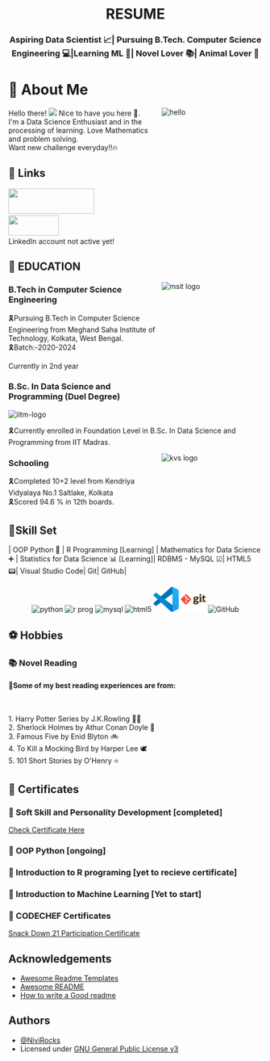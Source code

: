 <html>
<head>
</head>
    <h1 align ="center" >RESUME </h1>
<body>

<h3 align="center" >Aspiring Data Scientist 📈| Pursuing B.Tech. Computer Science Engineering 💻|Learning ML 📌| Novel Lover 📚| Animal Lover 🐶 </h3>

<h1>🚀 About Me</h1>
<img src="https://user-images.githubusercontent.com/96379756/147040238-e4f7f732-a2d0-4608-8a6b-9e684f1bbb43.gif" alt="hello" align="right" height="200" width="200">
Hello there! <img src="https://raw.githubusercontent.com/MartinHeinz/MartinHeinz/master/wave.gif" width="20px"> Nice to have you here 💖. <br>
I'm a Data Science Enthusiast and in the processing of learning.
Love Mathematics and problem solving.<br> Want new challenge everyday!!🔥


<h2>🔗 Links</h2>
<a href="https://github.com/NiviRocks">
<img src="https://img.shields.io/badge/My_GitHub_Profile_Link-000?style=for-the-badge&logo=ko-fi&logoColor=white" height="50" width="170"></a><br>
<a href="https://www.linkedin.com/">
<img src="https://img.shields.io/badge/linkedin-0A66C2?style=for-the-badge&logo=linkedin&logoColor=white" height="40" width="100"></a><br>
LinkedIn account not active yet!
<h2>📖 EDUCATION </h2>
<img width="200" height="200" align="right" alt="msit logo" src="https://user-images.githubusercontent.com/96379756/146984366-a97d2415-8acd-42a2-8ccf-625090b161b0.png">
<h3>B.Tech in Computer Science Engineering</h3>

<p>
🎗Pursuing B.Tech in Computer Science Engineering from Meghand Saha Institute of Technology, Kolkata, West Bengal.<br>
    🎗Batch:-2020-2024</p>
Currently in 2nd year 
<h3>B.Sc. In Data Science and Programming (Duel Degree)</h3>
<img alt="iitm-logo" src="https://user-images.githubusercontent.com/96379756/146984436-13ba2603-6b8b-4c37-9659-c7b9857fa8ae.png">

<p>🎗Currently enrolled in Foundation Level in B.Sc. In Data Science and Programming from IIT Madras.</p>
<img alt="kvs logo" height="150" width="200" align="right" src="https://user-images.githubusercontent.com/96379756/146983457-576dfcc0-c3b3-47b8-903f-20f445ca1ccf.jpg">
<h3>Schooling</h3>


<p>🎗Completed 10+2 level from Kendriya Vidyalaya No.1 Saltlake, Kolkata<br>
    🎗Scored 94.6 % in 12th boards.</p>

<h2>🚧Skill Set </h2>
| OOP Python 🐍 | R Programming [Learning] | Mathematics for Data Science ➕ | Statistics for Data Science 📊 [Learning]| RDBMS - MySQL ☑| HTML5 📟| Visual Studio Code| Git| GitHub| 
<br><br>
<div align="center">
<img width="50" height="50" alt="python" src="https://user-images.githubusercontent.com/96379756/147038109-5a4acce6-3b85-4eb9-b3b2-fdfb1f5fd81c.jpg">
<img width="50" height="50" alt="r prog" src="https://user-images.githubusercontent.com/96379756/147038105-5900bfd8-4550-4c6c-8f44-b09b3aa00baf.jpg">
<img src="https://user-images.githubusercontent.com/96379756/147041148-d043a3d9-1588-418a-85c3-4a3a2472e480.png" width="50" height="50" alt="mysql" >
<img src="https://user-images.githubusercontent.com/96379756/147041217-54a4d425-78ea-41c2-9f6a-249b867814e7.jpg" width="50" height="50" alt="html5">
<img alt="Visual Studio Code" width="50" height="50" src="https://raw.githubusercontent.com/github/explore/80688e429a7d4ef2fca1e82350fe8e3517d3494d/topics/visual-studio-code/visual-studio-code.png" />
<img  alt="Git" width="50" height="50" src="https://raw.githubusercontent.com/github/explore/80688e429a7d4ef2fca1e82350fe8e3517d3494d/topics/git/git.png" />
<img  alt="GitHub" width="50" height="50" src="https://user-images.githubusercontent.com/96379756/147045628-c81a32e6-121d-4fb1-b5c9-703a64425849.png" />
</div>


<h2>⚽ Hobbies </h2>
<h3> 📚 Novel Reading </h3>
<h4>🎀Some of my best reading experiences are from:</h4><br>
<p>
1. Harry Potter Series by J.K.Rowling 🧙‍♂️ <br>
2. Sherlock Holmes by Athur Conan Doyle 🤠   <br>
3. Famous Five by Enid Blyton 🚲 <br>
4. To Kill a Mocking Bird by Harper Lee 🕊 <br>
5. 101 Short Stories by O'Henry ⭐ <br>
    </p>
    
<h2> 🧧 Certificates </h2>
<h3>🎯 Soft Skill and Personality Development [completed]</h3>
<a href="https://user-images.githubusercontent.com/96379756/146985987-07274f19-ef15-4ca2-b9ea-d3c6e6c2d6d0.jpg">Check Certificate Here</a>
<h3>🎯 OOP Python [ongoing]</h3>
<h3> 🎯 Introduction to R programing [yet to recieve certificate]</h3>
<h3> 🎯 Introduction to Machine Learning [Yet to start]</h3>
<h3> 🎯 CODECHEF Certificates</h3>
<a href="https://github.com/NiviRocks/NiviRocks.github.io/files/7757697/SNACKDOWN.21.Participation.Certificate.pdf"> Snack Down 21 Participation Certificate </a>



<h2> Acknowledgements </h2>

 - [Awesome Readme Templates](https://awesomeopensource.com/project/elangosundar/awesome-README-templates)
 - [Awesome README](https://github.com/matiassingers/awesome-readme)
 - [How to write a Good readme](https://bulldogjob.com/news/449-how-to-write-a-good-readme-for-your-github-project)


<h2>Authors</h2> 

- [@NiviRocks](https://www.github.com/NiviRocks)
- Licensed under [GNU General Public License v3](LISENCE)
    </body>
</html>
